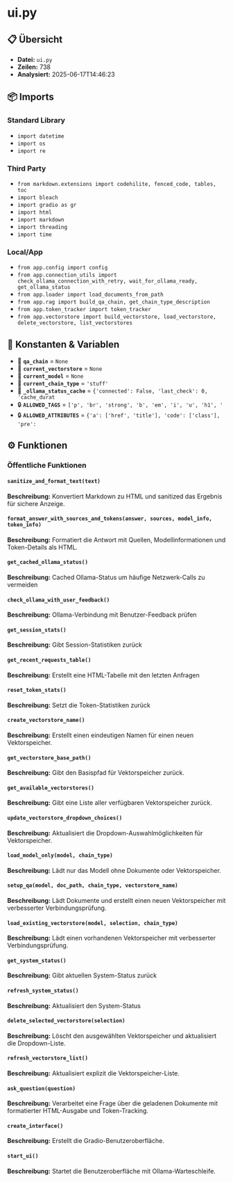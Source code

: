 # ui.py

## 📋 Übersicht

- **Datei:** `ui.py`
- **Zeilen:** 738
- **Analysiert:** 2025-06-17T14:46:23

## 📦 Imports

### Standard Library
- `import datetime`
- `import os`
- `import re`

### Third Party
- `from markdown.extensions import codehilite, fenced_code, tables, toc`
- `import bleach`
- `import gradio as gr`
- `import html`
- `import markdown`
- `import threading`
- `import time`

### Local/App
- `from app.config import config`
- `from app.connection_utils import check_ollama_connection_with_retry, wait_for_ollama_ready, get_ollama_status`
- `from app.loader import load_documents_from_path`
- `from app.rag import build_qa_chain, get_chain_type_description`
- `from app.token_tracker import token_tracker`
- `from app.vectorstore import build_vectorstore, load_vectorstore, delete_vectorstore, list_vectorstores`

## 🔧 Konstanten & Variablen

- 📝 **`qa_chain`** = `None`
- 📝 **`current_vectorstore`** = `None`
- 📝 **`current_model`** = `None`
- 📝 **`current_chain_type`** = `'stuff'`
- 📝 **`_ollama_status_cache`** = `{'connected': False, 'last_check': 0, 'cache_durat`
- 🔒 **`ALLOWED_TAGS`** = `['p', 'br', 'strong', 'b', 'em', 'i', 'u', 'h1', '`
- 🔒 **`ALLOWED_ATTRIBUTES`** = `{'a': ['href', 'title'], 'code': ['class'], 'pre':`

## ⚙️ Funktionen

### Öffentliche Funktionen

#### `sanitize_and_format_text(text)`

**Beschreibung:** Konvertiert Markdown zu HTML und sanitized das Ergebnis für sichere Anzeige.

#### `format_answer_with_sources_and_tokens(answer, sources, model_info, token_info)`

**Beschreibung:** Formatiert die Antwort mit Quellen, Modellinformationen und Token-Details als HTML.

#### `get_cached_ollama_status()`

**Beschreibung:** Cached Ollama-Status um häufige Netzwerk-Calls zu vermeiden

#### `check_ollama_with_user_feedback()`

**Beschreibung:** Ollama-Verbindung mit Benutzer-Feedback prüfen

#### `get_session_stats()`

**Beschreibung:** Gibt Session-Statistiken zurück

#### `get_recent_requests_table()`

**Beschreibung:** Erstellt eine HTML-Tabelle mit den letzten Anfragen

#### `reset_token_stats()`

**Beschreibung:** Setzt die Token-Statistiken zurück

#### `create_vectorstore_name()`

**Beschreibung:** Erstellt einen eindeutigen Namen für einen neuen Vektorspeicher.

#### `get_vectorstore_base_path()`

**Beschreibung:** Gibt den Basispfad für Vektorspeicher zurück.

#### `get_available_vectorstores()`

**Beschreibung:** Gibt eine Liste aller verfügbaren Vektorspeicher zurück.

#### `update_vectorstore_dropdown_choices()`

**Beschreibung:** Aktualisiert die Dropdown-Auswahlmöglichkeiten für Vektorspeicher.

#### `load_model_only(model, chain_type)`

**Beschreibung:** Lädt nur das Modell ohne Dokumente oder Vektorspeicher.

#### `setup_qa(model, doc_path, chain_type, vectorstore_name)`

**Beschreibung:** Lädt Dokumente und erstellt einen neuen Vektorspeicher mit verbesserter Verbindungsprüfung.

#### `load_existing_vectorstore(model, selection, chain_type)`

**Beschreibung:** Lädt einen vorhandenen Vektorspeicher mit verbesserter Verbindungsprüfung.

#### `get_system_status()`

**Beschreibung:** Gibt aktuellen System-Status zurück

#### `refresh_system_status()`

**Beschreibung:** Aktualisiert den System-Status

#### `delete_selected_vectorstore(selection)`

**Beschreibung:** Löscht den ausgewählten Vektorspeicher und aktualisiert die Dropdown-Liste.

#### `refresh_vectorstore_list()`

**Beschreibung:** Aktualisiert explizit die Vektorspeicher-Liste.

#### `ask_question(question)`

**Beschreibung:** Verarbeitet eine Frage über die geladenen Dokumente mit formatierter HTML-Ausgabe und Token-Tracking.

#### `create_interface()`

**Beschreibung:** Erstellt die Gradio-Benutzeroberfläche.

#### `start_ui()`

**Beschreibung:** Startet die Benutzeroberfläche mit Ollama-Warteschleife.
